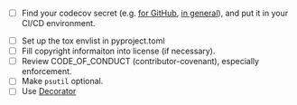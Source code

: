 - [ ] Find your codecov secret (e.g. [for GitHub][1], [in general][2]),
      and put it in your CI/CD environment.

[1]: https://codecov.io/gh/charmoniumQ/charmonium.time_block
[2]: https://docs.codecov.io/docs

- [ ] Set up the tox envlist in pyproject.toml
- [ ] Fill copyright informaiton into license (if necessary).
- [ ] Review CODE_OF_CONDUCT (contributor-covenant), especially enforcement.
- [ ] Make `psutil` optional.
- [ ] Use [Decorator](https://github.com/micheles/decorator/blob/master/docs/documentation.md)
